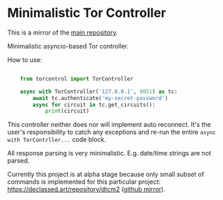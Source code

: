 # Minimalistic Tor Controller

This is a mirror of the [main repository](https://declassed.art/repository/torcontrol).

Minimalistic asyncio-based Tor controller.

How to use:

```python

    from torcontrol import TorController

    async with TorController('127.0.0.1', 9051) as tc:
        await tc.authenticate('my-secret-password')
        async for circuit in tc.get_circuits():
            print(circuit)
```

This controller neither does nor will implement auto reconnect.
It's the user's responsibility to catch any exceptions
and re-run the entire `async with TorContrller...` code block.

All response parsing is very minimalistic. E.g. date/time strings are not parsed.

Currently this project is at alpha stage because only small
subset of commands is implemented for this particular project:
https://declassed.art/repository/dtcm2 ([github mirror](https://github.com/declassed-art/clabate)).
